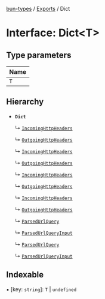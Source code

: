 [bun-types](../README.md) / [Exports](../modules.md) / Dict

# Interface: Dict<T\>

## Type parameters

| Name |
| :------ |
| `T` |

## Hierarchy

- **`Dict`**

  ↳ [`IncomingHttpHeaders`](http_.IncomingHttpHeaders.md)

  ↳ [`OutgoingHttpHeaders`](http_.OutgoingHttpHeaders.md)

  ↳ [`IncomingHttpHeaders`](node_http_.IncomingHttpHeaders.md)

  ↳ [`OutgoingHttpHeaders`](node_http_.OutgoingHttpHeaders.md)

  ↳ [`IncomingHttpHeaders`](https_.IncomingHttpHeaders.md)

  ↳ [`OutgoingHttpHeaders`](https_.OutgoingHttpHeaders.md)

  ↳ [`IncomingHttpHeaders`](node_https_.IncomingHttpHeaders.md)

  ↳ [`OutgoingHttpHeaders`](node_https_.OutgoingHttpHeaders.md)

  ↳ [`ParsedUrlQuery`](querystring_.ParsedUrlQuery.md)

  ↳ [`ParsedUrlQueryInput`](querystring_.ParsedUrlQueryInput.md)

  ↳ [`ParsedUrlQuery`](node_querystring_.ParsedUrlQuery.md)

  ↳ [`ParsedUrlQueryInput`](node_querystring_.ParsedUrlQueryInput.md)

## Indexable

▪ [key: `string`]: `T` \| `undefined`
